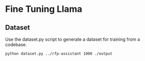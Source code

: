 # Fine Tuning Llama

## Dataset

Use the dataset.py script to generate a dataset for training from a codebase.

```sh
python dataset.py ../rfp-assistant 1000 ./output
```

